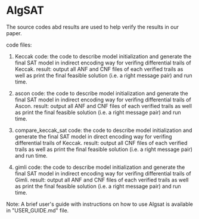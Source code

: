 # AlgSAT
The  source codes abd results are used to help verify the results in our paper.


code files:
1. Keccak
code: the code to describe model initialization and generate the final SAT model in indirect encoding way for verifing differential trails of Keccak.
result: output all ANF and CNF files of each verified trails as well as print the final feasible solution (i.e. a right message pair) and run time.

2. ascon
code: the code to describe model initialization and generate the final SAT model in indirect encoding way for verifing differential trails of Ascon.
result: output all ANF and CNF files of each verified trails as well as print the final feasible solution (i.e. a right message pair) and run time.

3. compare_keccak_sat
code: the code to describe model initialization and generate the final SAT model in direct encoding way for verifing differential trails of Keccak.
result: output all CNF files of each verified trails as well as print the final feasible solution (i.e. a right message pair) and run time.

4. gimli
code: the code to describe model initialization and generate the final SAT model in indirect encoding way for verifing differential trails of Gimli.
result: output all ANF and CNF files of each verified trails as well as print the final feasible solution (i.e. a right message pair) and run time.

Note: A brief user's guide with instructions on how to use Algsat is available in "USER_GUIDE.md" file.

